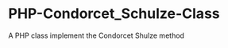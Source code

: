 PHP-Condorcet_Schulze-Class
===========================

A PHP class implement the Condorcet Shulze method
